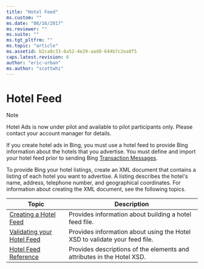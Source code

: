 ```yaml
---
title: "Hotel Feed"
ms.custom: ""
ms.date: "08/16/2017"
ms.reviewer: ""
ms.suite: ""
ms.tgt_pltfrm: ""
ms.topic: "article"
ms.assetid: b2ca8c33-8a52-4e29-aad8-644b7c2ea0f5
caps.latest.revision: 6
author: "eric-urban"
ms.author: "scottwhi"
---
```

# Hotel Feed
> [!NOTE]
> Hotel Ads is now under pilot and available to pilot participants only. Please contact your account manager for details.

If you create hotel ads in Bing, you must use a hotel feed to provide Bing information about the hotels that you advertise. You must define and import your hotel feed prior to sending Bing [Transaction Messages](../hotel-api/transaction-message.md).

To provide Bing your hotel listings, create an XML document that contains a listing of each hotel you want to advertise. A listing describes the hotel's name, address, telephone number, and geographical coordinates. For information about creating the XML document, see the following topics.

|Topic|Description
|-|-
|[Creating a Hotel Feed](../hotel-api/creating-a-hotel-feed.md)|Provides information about building a hotel feed file.
|[Validating your Hotel Feed](../hotel-api/validating-your-hotel-feed.md)|Provides information about using the Hotel XSD to validate your feed file.
|[Hotel Feed Reference](../hotel-api/hotel-feed-reference.md)|Provides descriptions of the elements and attributes in the Hotel XSD.

